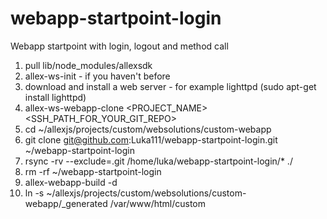 # webapp-startpoint-login
Webapp startpoint with login, logout and method call
1. pull lib/node_modules/allexsdk
2. allex-ws-init - if you haven't before
3. download and install a web server - for example lighttpd (sudo apt-get install lighttpd)
4. allex-ws-webapp-clone <PROJECT_NAME> <SSH_PATH_FOR_YOUR_GIT_REPO>
5. cd ~/allexjs/projects/custom/websolutions/custom-webapp
5. git clone git@github.com:Luka111/webapp-startpoint-login.git ~/webapp-startpoint-login
6. rsync -rv --exclude=.git /home/luka/webapp-startpoint-login/* ./
7. rm -rf ~/webapp-startpoint-login
8. allex-webapp-build -d
9. ln -s ~/allexjs/projects/custom/websolutions/custom-webapp/_generated /var/www/html/custom
